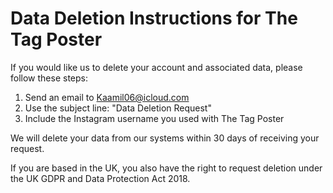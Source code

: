 # Data Deletion Instructions for The Tag Poster

If you would like us to delete your account and associated data, please follow these steps:

1. Send an email to Kaamil06@icloud.com
2. Use the subject line: "Data Deletion Request"
3. Include the Instagram username you used with The Tag Poster

We will delete your data from our systems within 30 days of receiving your request.

If you are based in the UK, you also have the right to request deletion under the UK GDPR and Data Protection Act 2018.
